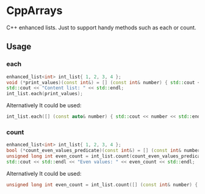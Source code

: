 # CppArrays

C++ enhanced lists. Just to support handy methods such as each or count.

## Usage


### each

```c++
enhanced_list<int> int_list{ 1, 2, 3, 4 };
void (*print_values)(const int&) = [] (const int& number) { std::cout << number << std::endl; };
std::cout << "Content list: " << std::endl;
int_list.each(print_values);
```
Alternatively It could be used:
```c++
int_list.each([] (const auto& number) { std::cout << number << std::endl; });
```
### count

```c++
enhanced_list<int> int_list{ 1, 2, 3, 4 };
bool (*count_even_values_predicate)(const int&) = [] (const int& number) { return number % 2 == 0; };
unsigned long int even_count = int_list.count(count_even_values_predicate);
std::cout << std::endl << "Even values: " << even_count << std::endl;
```
Alternatively It could be used:
```c++
unsigned long int even_count = int_list.count([] (const int& number) { return number % 2 == 0; } );
```